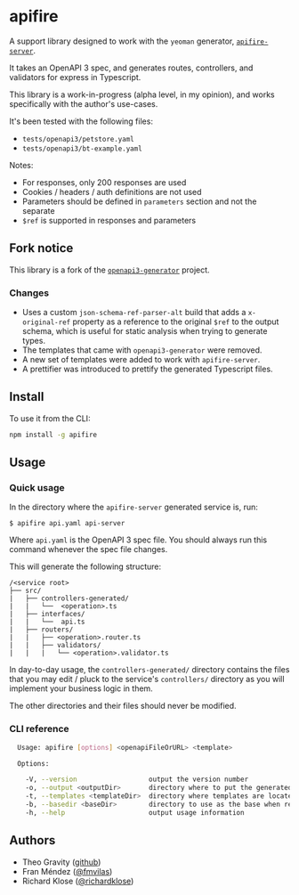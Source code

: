 # apifire

A support library designed to work with the `yeoman` generator, 
[`apifire-server`](https://github.com/theogravity/apifire-server).

It takes an OpenAPI 3 spec, and generates routes, controllers, and validators for express in Typescript.

This library is a work-in-progress (alpha level, in my opinion), and works specifically with the
author's use-cases.

It's been tested with the following files:

- `tests/openapi3/petstore.yaml`
- `tests/openapi3/bt-example.yaml`

Notes:

- For responses, only 200 responses are used
- Cookies / headers / auth definitions are not used
- Parameters should be defined in `parameters` section and not the separate
- `$ref` is supported in responses and parameters

## Fork notice

This library is a fork of the [`openapi3-generator`](https://github.com/openapi-contrib/openapi3-generator) project.

### Changes

- Uses a custom `json-schema-ref-parser-alt` build that adds a `x-original-ref` property as a reference to the 
original `$ref` to the output schema, which is useful for static analysis when trying to generate types.
- The templates that came with `openapi3-generator` were removed.
- A new set of templates were added to work with `apifire-server`.
- A prettifier was introduced to prettify the generated Typescript files.

## Install

To use it from the CLI:

```bash
npm install -g apifire
```

## Usage

### Quick usage

In the directory where the `apifire-server` generated service is, run:

`$ apifire api.yaml api-server`

Where `api.yaml` is the OpenAPI 3 spec file. You should always run this command whenever the spec
file changes.

This will generate the following structure:

```
/<service root>
├── src/
|   ├── controllers-generated/
|   |   └──  <operation>.ts
|   ├── interfaces/
|   |   └──  api.ts
|   ├── routers/
|   |   ├── <operation>.router.ts
|   |   ├── validators/
|   |   |   └── <operation>.validator.ts
```

In day-to-day usage, the `controllers-generated/` directory contains the files that you may edit / pluck
to the service's `controllers/` directory as you will implement your business logic in them.

The other directories and their files should never be modified.

### CLI reference

```bash
  Usage: apifire [options] <openapiFileOrURL> <template>

  Options:

    -V, --version                  output the version number
    -o, --output <outputDir>       directory where to put the generated files (defaults to current directory)
    -t, --templates <templateDir>  directory where templates are located (defaults to internal templates directory)
    -b, --basedir <baseDir>        directory to use as the base when resolving local file references (defaults to OpenAPI file directory)
    -h, --help                     output usage information
```

## Authors

* Theo Gravity ([github](http://github.com/richardklose))
* Fran Méndez ([@fmvilas](http://twitter.com/fmvilas))
* Richard Klose ([@richardklose](http://github.com/richardklose))
